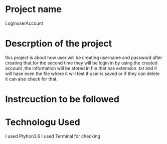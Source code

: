 # Project name
LoginuserAccount
# Descrption of the project
this project is about how  user will be creating username and password after creating that,for the second time they will be  login  in by using the created account ,the information will be stored in file  that has extension .txt and it will hase even the file where it will test if user is saved or if they can delete  it can also  check for that.
# Instrcuction  to be followed

# Technologu Used
I used  Ptyhon3.6
I used Terminal for checking
